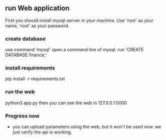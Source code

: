 
## run Web application
First you should install mysql-server in your machine. Use 'root' as your name, 'root' as your password. 
### create database
use command 'mysql' open a command line of mysql. 
run 'CREATE DATABASE finance;'
### install requirements
pip install -r requirements.txt
### run the web
python3 app.py
then you can see the web in 127.0.0.1:5000

### Progress now
* you can upload parameters using the web, but it won't be used now. we just verify the api is working.
